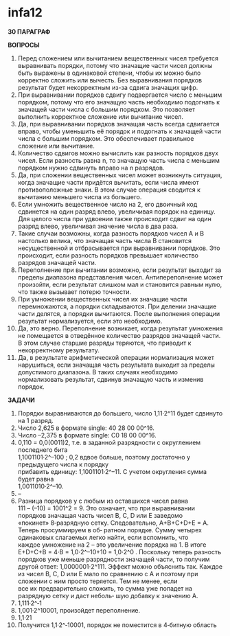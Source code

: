# infa12

**30 ПАРАГРАФ**

**ВОПРОСЫ**
1) Перед сложением или вычитанием вещественных чисел требуется выравнивать порядки, потому что значащие части чисел должны быть выражены в одинаковой степени, чтобы их можно было корректно сложить или вычесть. Без выравнивания порядков результат будет некорректным из-за сдвига значащих цифр.
2) При выравнивании порядков сдвигу подвергается число с меньшим порядком, потому что его значащую часть необходимо подогнать к значащей части числа с большим порядком. Это позволяет выполнить корректное сложение или вычитание чисел.
3) Да, при выравнивании порядков значащая часть всегда сдвигается вправо, чтобы уменьшить её порядок и подогнать к значащей части числа с большим порядком. Это обеспечивает правильное сложение или вычитание.
4) Количество сдвигов можно вычислить как разность порядков двух чисел. Если разность равна n, то значащую часть числа с меньшим порядком нужно сдвинуть вправо на n разрядов.
5) Да, при сложении вещественных чисел может возникнуть ситуация, когда значащие части придётся вычитать, если числа имеют противоположные знаки. В этом случае операция сводится к вычитанию меньшего числа из большего.
6) Если умножить вещественное число на 2, его двоичный код сдвинется на один разряд влево, увеличивая порядок на единицу. Для целого числа при удвоении также происходит сдвиг на один разряд влево, увеличивая значение числа в два раза.
7) Такие случаи возможны, когда разность порядков чисел A и B настолько велика, что значащая часть числа B становится несущественной и отбрасывается при выравнивании порядков. Это происходит, если разность порядков превышает количество разрядов значащей части.
8) Переполнение при вычитании возможно, если результат выходит за пределы диапазона представления чисел. Антипереполнение может произойти, если результат слишком мал и становится равным нулю, что также вызывает потерю точности.
9) При умножении вещественных чисел их значащие части перемножаются, а порядки складываются. При делении значащие части делятся, а порядки вычитаются. После выполнения операции результат нормализуется, если это необходимо.
10) Да, это верно. Переполнение возникает, когда результат умножения не помещается в отведённое количество разрядов значащей части. В этом случае старшие разряды теряются, что приводит к некорректному результату.
11) Да, в результате арифметической операции нормализация может нарушиться, если значащая часть результата выходит за пределы допустимого диапазона. В таких случаях необходимо нормализовать результат, сдвинув значащую часть и изменив порядок.

**ЗАДАЧИ**
1) Порядки выравниваются до большего, число 1,11·2^11 будет сдвинуто на 1 разряд. 
2) Число 2,625 в формате single: 40 28 00 00^16. 
3) Число –2,375 в формате single: C0 18 00 00^16. 
4) 0,110 =  0,0(0011)2, т.е. в заданной разрядности с округлением последнего бита  
1,1001101·2^–100 
; 0,2 вдвое больше, поэтому достаточно у предыдущего числа к порядку  
прибавить единицу: 1,1001101·2^–11. С учетом округления сумма будет равна   
1,0011010·2^–10. 
5) – 
6)  Разница порядков у   с любым из оставшихся чисел равна   
111 – (–10) = 1001^2 = 9. 
Это означает, что при выравнивании порядков значащая часть чисел B, C, D или E заведомо  
«покинет» 8‐разрядную сетку. Следовательно, A+B+C+D+E = A. Теперь просуммируем в об‐ 
ратном порядке. Сумму четырех одинаковых слагаемых легко найти, если вспомнить, что  
каждое умножение на 2 – это увеличение порядка на 1. В итоге   
E+D+C+B = 4⋅B = 1,0⋅2^–10+10 = 1,0⋅2^0 
. 
Поскольку теперь разность порядков уже меньше разрядности значащей части, то получим  
другой ответ: 1,0000001⋅2^111. Эффект можно объяснить так. Каждое из чисел B, C, D или E 
мало по сравнению с A и поэтому при сложении с ним просто теряется. Тем не менее, если  
все их предварительно сложить, то сумма уже попадет на разрядную сетку и даст неболь‐ 
шую добавку к значению A. 
7) 1,111·2^‐1 
8) 1,001·2^10001, произойдет переполнение.
9) 1,1·21   
10) Получится 1,1·2^‐10001, порядок не поместится в 4‐битную область